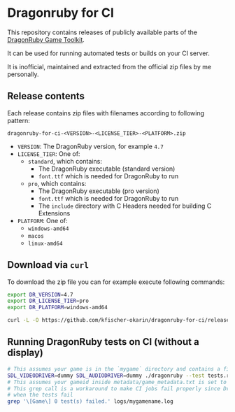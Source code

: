 # Dragonruby for CI
This repository contains releases of publicly available parts of the [DragonRuby Game Toolkit](https://dragonruby.org/).

It can be used for running automated tests or builds on your CI server.

It is inofficial, maintained and extracted from the official zip files by me personally.

## Release contents
Each release contains zip files with filenames according to following pattern:

`dragonruby-for-ci-<VERSION>-<LICENSE_TIER>-<PLATFORM>.zip`

- `VERSION`: The DragonRuby version, for example `4.7`
- `LICENSE_TIER`: One of:
  - `standard`, which contains:
    - The DragonRuby executable (standard version)
    - `font.ttf` which is needed for DragonRuby to run
  - `pro`, which contains:
    - The DragonRuby executable (pro version)
    - `font.ttf` which is needed for DragonRuby to run
    - The `include` directory with C Headers needed for building C Extensions
- `PLATFORM`: One of:
  - `windows-amd64`
  - `macos`
  - `linux-amd64`

## Download via `curl`
To download the zip file you can for example execute following commands:

```sh
export DR_VERSION=4.7
export DR_LICENSE_TIER=pro
export DR_PLATFORM=windows-amd64

curl -L -O https://github.com/kfischer-okarin/dragonruby-for-ci/releases/download/$DR_VERSION/dragonruby-for-ci-$DR_VERSION-$DR_LICENSE_TIER-$DR_PLATFORM.zip
```

## Running DragonRuby tests on CI (without a display)

```sh
# This assumes your game is in the `mygame` directory and contains a file `mygame/tests.rb` containing your tests.
SDL_VIDEODRIVER=dummy SDL_AUDIODRIVER=dummy ./dragonruby --test tests.rb
# This assumes your gameid inside metadata/game_metadata.txt is set to "mygamename"
# This grep call is a workaround to make CI jobs fail properly since DragonRuby does not return an error exit code
# when the tests fail
grep '\[Game\] 0 test(s) failed.' logs/mygamename.log
```
